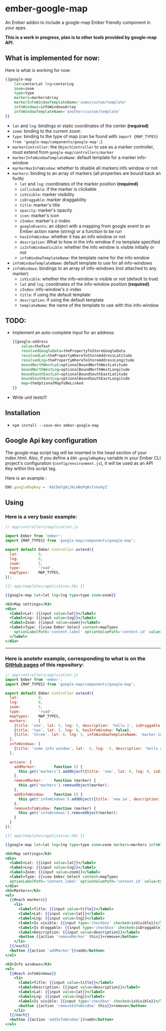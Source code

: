 # ember-google-map

An Ember addon to include a google-map Ember friendly component in your apps.

**This is a work in progress, plan is to other tools provided by google-map API.**

## What is implemented for now:

Here is what is working for now:

```handlebars
{{google-map
    lat=centerLat lng=centerLng
    zoom=zoom
    type=type
    markers=markersArray
    markerInfoWindowTemplateName='some/custom/template'
    infoWindows=infoWindowsArray
    infoWindowTemplateName='another/custom/template'
}}
```

* `lat` and `lng`: bindings or static coordinates of the center **(required)**
* `zoom`: binding to the current zoom
* `type`: binding to the type of map (can be found with `import {MAP_TYPES} from 'google-map/components/google-map';`)
* `markerController`: the `ObjectController` to use as a marker controller, must extend from `google-map/controllers/marker`
* `markerInfoWindowTemplateName`: default template for a marker info-window
* `markerHasInfoWindow`: whether to disable all markers info window or not
* `markers`: binding to an array of markers (all properties are bound back an forth)
    * `lat` and `lng`: coordinates of the marker position **(required)**
    * `isClickable`: if the marker is clickable
    * `isVisible`:  marker visibility
    * `isDraggable`: marker draggability
    * `title`: marker's title
    * `opacity`: marker's opacity
    * `icon`: marker's icon
    * `zIndex`: marker's z-index
    * `googleEvents`: an object with a mapping from google event to an Ember action name (string) or a function to be run
    * `hasInfoWindow`: whether it has an info window or not
    * `description`: What to how in the info window if no template specified
    * `isInfoWindowVisible`: whether the info window is visible initially or not
    * `infoWindowTemplateName`: the template name for the info window
* `infoWindowTemplateName`: default template to use for all info-windows
* `infoWindows`: bindings to an array of info-windows (not attached to any marker)
    * `isVisible`: whether the info-window is visible or not (default to true)
    * `lat` and `lng`: coordinates of the info-window position **(required)**
    * `zIndex`: info-window's z-index
    * `title`: if using the default template
    * `description`: if using the default template
    * `templateName`: the name of the template to use with this info-window

## TODO:

* Implement an auto-complete input for an address:

    ```handlebars
    {{google-address
        value=theText
        resolvedGoogleData=thePropertyToStoreGoogleData
        resolvedLat=thePropertyWhereToStoreAddressLatitude
        resolvedLng=thePropertyWhereToStoreAddressLongitude
        boundNorthWestLat=optionalBoundNorthWestLatitude
        boundNorthWestLng=optionalBoundNorthWestLongitude
        boundSouthEastLat=optionalBoundSouthEastLatitude
        boundSouthEastLng=optionalBoundSouthEastLongitude
        map=theOptionalMapToBeLinked
    }}
    ```

* Write unit tests!!!


## Installation

* `npm install --save-dev ember-google-map`

## Google Api key configuration

The google map script tag will be inserted in the head section of your index.html.
Also, if you define a `ENV.googleMapKey` variable in your Ember CLI project's configuration (`config/environment.js`), it will be used as an API Key within this script tag.

Here is an example :

```javascript
ENV.googleMapKey = 'AbCDeFgHiJkLmNoPqRsTuVwXyZ'
```

## Using

### Here is a very basic example:

```js
// app/controllers/application.js

import Ember from 'ember';
import {MAP_TYPES} from 'google-map/components/google-map';

export default Ember.Controller.extend({
  lat:         0,
  lng:         0,
  zoom:        5,
  type:        'road',
  mapTypes:    MAP_TYPES,
});
```

```handlebars
{{! app/templates/application.hbs }}

{{google-map lat=lat lng=lng type=type zoom=zoom}}

<h3>Map settings</h3>
<div>
  <label>Lat: {{input value=lat}}</label>
  <label>Lng: {{input value=lng}}</label>
  <label>Zoom: {{input value=zoom}}</label>
  <label>Type: {{view Ember.Select content=mapTypes
    optionLabelPath='content.label' optionValuePath='content.id' value=type}}
  </label>
</div>

```


---

### Here is anotehr example, corresponding to what is on the [GitHub pages](http://huafu.github.io/ember-google-map/) of this repository:

```js
// app/controllers/application.js
import Ember from 'ember';
import {MAP_TYPES} from 'google-map/components/google-map';

export default Ember.Controller.extend({
  lat:         0,
  lng:         0,
  zoom:        5,
  type:        'road',
  mapTypes:    MAP_TYPES,
  markers:     [
    {title: 'one', lat: 5, lng: 5, description: 'hello 1', isDraggable: true},
    {title: 'two', lat: 5, lng: 0, hasInfoWindow: false},
    {title: 'three', lat: 0, lng: 5, infoWindowTemplateName: 'marker-info-window', helloWorld: 'Hello World!'}
  ],
  infoWindows: [
    {title: 'some info window', lat: -5, lng: -5, description: 'hello everybody!'}
  ],

  actions: {
    addMarker:        function () {
      this.get('markers').addObject({title: 'new', lat: 0, lng: 0, isDraggable: true});
    },
    removeMarker:     function (marker) {
      this.get('markers').removeObject(marker);
    },
    addInfoWindow:    function () {
      this.get('infoWindows').addObject({title: 'new iw', description: 'hello', lat: -5, lng: 0});
    },
    removeInfoWindow: function (marker) {
      this.get('infoWindows').removeObject(marker);
    }
  }
});

```

```handlebars
{{! app/templates/application.hbs }}

{{google-map lat=lat lng=lng type=type zoom=zoom markers=markers infoWindows=infoWindows}}

<h3>Map settings</h3>
<div>
  <label>Lat: {{input value=lat}}</label>
  <label>Lng: {{input value=lng}}</label>
  <label>Zoom: {{input value=zoom}}</label>
  <label>Type: {{view Ember.Select content=mapTypes
  optionLabelPath='content.label' optionValuePath='content.id' value=type}}</label>
</div>
<h3>Markers</h3>
<ul>
  {{#each markers}}
    <li>
      <label>Title: {{input value=title}}</label>
      <label>Lat: {{input value=lat}}</label>
      <label>Lng: {{input value=lng}}</label>
      <label>Is visible: {{input type='checkbox' checked=isVisible}}</label>
      <label>Is draggable: {{input type='checkbox' checked=isDraggable}}</label>
      <label>Description: {{input value=description}}</label>
      <button {{action 'removeMarker' this}}>remove</button>
    </li>
  {{/each}}
  <button {{action 'addMarker'}}>add</button>
</ul>

<h3>Info windows</h3>
<ul>
  {{#each infoWindows}}
    <li>
      <label>Title: {{input value=title}}</label>
      <label>Description: {{input value=description}}</label>
      <label>Lat: {{input value=lat}}</label>
      <label>Lng: {{input value=lng}}</label>
      <label>Is visible: {{input type='checkbox' checked=isVisible}}</label>
      <button {{action 'removeInfoWindow' this}}>remove</button>
    </li>
  {{/each}}
  <button {{action 'addInfoWindow'}}>add</button>
</ul>

```
